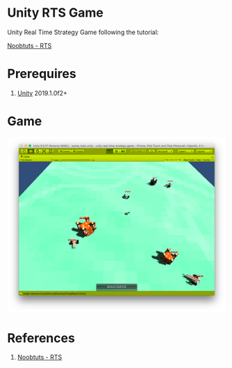 # Unity RTS Game

Unity Real Time Strategy Game following the tutorial:

[Noobtuts - RTS](https://noobtuts.com/unity/real-time-strategy-game)

# Prerequires

1. [Unity](https://unity3d.com/pt/get-unity/download) 2019.1.0f2+

# Game

![](doc/output.png)


# References

1. [Noobtuts - RTS](https://noobtuts.com/unity/real-time-strategy-game)
